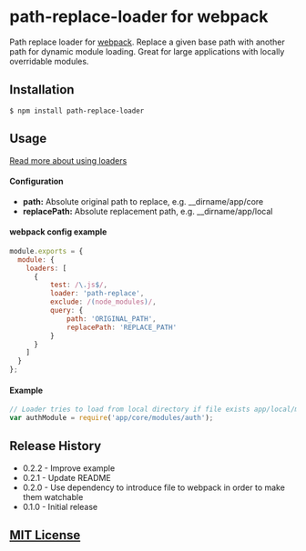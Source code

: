 # path-replace-loader for webpack

Path replace loader for [webpack](http://webpack.github.io/). Replace a given base path with another path for dynamic module loading. Great for large applications with locally overridable modules.

## Installation

`$ npm install path-replace-loader`

## Usage

[Read more about using loaders](http://webpack.github.io/docs/using-loaders.html)

#### Configuration

- <b>path:</b> Absolute original path to replace, e.g. __dirname/app/core
- <b>replacePath:</b> Absolute replacement path, e.g. __dirname/app/local

#### webpack config example

``` js
module.exports = {
  module: {
    loaders: [
      {
          test: /\.js$/,
          loader: 'path-replace',
          exclude: /(node_modules)/,
          query: {
              path: 'ORIGINAL_PATH',
              replacePath: 'REPLACE_PATH'
          }
      }
    ]
  }
};
```

#### Example

``` js
// Loader tries to load from local directory if file exists app/local/modules/auth
var authModule = require('app/core/modules/auth');
```

## Release History

- 0.2.2 - Improve example
- 0.2.1 - Update README
- 0.2.0 - Use dependency to introduce file to webpack in order to make them watchable
- 0.1.0 - Initial release

## [MIT License](http://www.opensource.org/licenses/mit-license.php)

